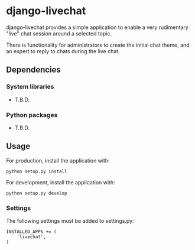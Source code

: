 django-livechat
===============

django-livechat provides a simple application to enable a very rudimentary
"live" chat session around a selected topic.

There is functionality for administrators to create the initial chat theme,
and an expert to reply to chats during the live chat.


Dependencies
------------

### System libraries

- T.B.D.

### Python packages

- T.B.D.


Usage
-----

For production, install the application with:

    python setup.py install

For development, install the application with:

    python setup.py develop

### Settings

The following settings must be added to settings.py:

    INSTALLED_APPS += (
        'livechat',
    )
